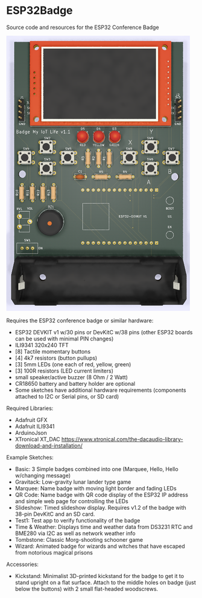 # ESP32Badge
Source code and resources for the ESP32 Conference Badge

![alt text](https://raw.githubusercontent.com/DigiTorus86/ESP32Badge/master/images/BadgeRender_v1b.png)

Requires the ESP32 conference badge or similar hardware:
- ESP32 DEVKIT v1 w/30 pins or DevKitC w/38 pins (other ESP32 boards can be used with minimal PIN changes)
- ILI9341 320x240 TFT
- [8] Tactile momentary buttons
- [4] 4k7 resistors (button pullups)
- [3] 5mm LEDs (one each of red, yellow, green)
- [3] 100R resistors (LED current limiters)
- small speaker/active buzzer  (8 Ohm / 2 Watt)
- CR18650 battery and battery holder are optional
- Some sketches have additional hardware requirements (components attached to I2C or Serial pins, or SD card)

Required Libraries:
- Adafruit GFX
- Adafruit ILI9341
- ArduinoJson
- XTronical XT_DAC  https://www.xtronical.com/the-dacaudio-library-download-and-installation/

Example Sketches:
- Basic:  3 Simple badges combined into one (Marquee, Hello, Hello w/changing message)
- Gravitack:  Low-gravity lunar lander type game
- Marquee:  Name badge with moving light border and fading LEDs
- QR Code:  Name badge with QR code display of the ESP32 IP address and simple web page for controlling the LEDs
- Slideshow: Timed slideshow display.  Requires v1.2 of the badge with 38-pin DevKitC and an SD card.
- Test1:  Test app to verify functionality of the badge
- Time & Weather:  Displays time and weather data from DS3231 RTC and BME280 via I2C as well as network weather info
- Tombstone:  Classic Morg-shooting schooner game
- Wizard:  Animated badge for wizards and witches that have escaped from notorious magical prisons

Accessories:
- Kickstand:  Minimalist 3D-printed kickstand for the badge to get it to stand upright on a flat surface.  Attach to the middle holes on badge (just below the buttons) with 2 small flat-headed woodscrews.
